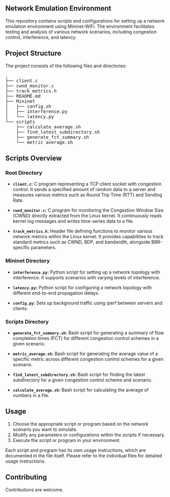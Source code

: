 ## Network Emulation Environment

This repository contains scripts and configurations for setting up a network emulation environment using Mininet-WiFi. The environment facilitates testing and analysis of various network scenarios, including congestion control, interference, and latency.

## Project Structure
The project consists of the following files and directories:

<pre>
.
├── client.c
├── cwnd_monitor.c
├── track_metrics.h
├── README.md
├── Mininet
│   ├── config.sh
│   ├── interference.py
│   └── latency.py
└── scripts
    ├── calculate_average.sh
    ├── find_latest_subdirectory.sh
    ├── generate_fct_summary.sh
    └── metric_average.sh
</pre>

## Scripts Overview

### Root Directory

- **`client.c`:** C program representing a TCP client socket with congestion control. It sends a specified amount of random data to a server and measures various metrics such as Round Trip Time (RTT) and Sending Rate.

- **`cwnd_monitor.c`:** C program for monitoring the Congestion Window Size (CWND) directly extracted from the Linux kernel. It continuously reads kernel log messages and writes time-series data to a file.

- **`track_metrics.h`:** Header file defining functions to monitor various network metrics within the Linux kernel. It provides capabilities to track standard metrics such as CWND, BDP, and bandwidth, alongside BBR-specific parameters.


### Mininet Directory

- **`interference.py`:** Python script for setting up a network topology with interference. It supports scenarios with varying levels of interference.

- **`latency.py`:** Python script for configuring a network topology with different end-to-end propagation delays.

- **`config.py`:** Sets up background traffic using iperf between servers and clients.

### Scripts Directory

- **`generate_fct_summary.sh`:** Bash script for generating a summary of flow completion times (FCT) for different congestion control schemes in a given scenario.

- **`metric_average.sh`:** Bash script for generating the average value of a specific metric across different congestion control schemes for a given scenario.

- **`find_latest_subdirectory.sh`:** Bash script for finding the latest subdirectory for a given congestion control scheme and scenario.

- **`calculate_average.sh`:** Bash script for calculating the average of numbers in a file.

## Usage

1. Choose the appropriate script or program based on the network scenario you want to simulate.
2. Modify any parameters or configurations within the scripts if necessary.
3. Execute the script or program in your environment.

Each script and program has its own usage instructions, which are documented in the file itself. Please refer to the individual files for detailed usage instructions.

## Contributing
Contributions are welcome.